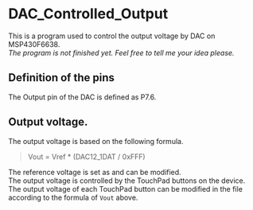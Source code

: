 # DAC_Controlled_Output
This is a program used to control the output voltage by DAC on MSP430F6638.  
_The program is not finished yet. Feel free to tell me your idea please._
## Definition of the pins
The Output pin of the DAC is defined as P7.6. 
## Output voltage.
The output voltage is based on the following formula.  

> Vout = Vref * (DAC12_1DAT / 0xFFF)  

The reference voltage is set as <unknown> and can be modified.  
The output voltage is controlled by the TouchPad buttons on the device.  
The output voltage of each TouchPad button can be modified in the file according to the formula of `Vout` above.
